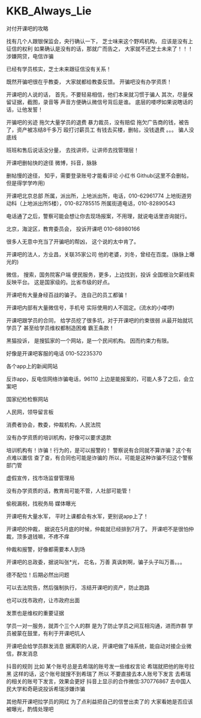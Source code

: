 # KKB_Always_Lie

对付开课吧的攻略

找有几个人跟银保监会，央行确认一下，
芝士味来这个野鸡机构，
应该是没有上征信的权利
如果确认是没有的话，那就广而告之，
大家就不还芝士未来了！！！
涉嫌网贷，电信诈骗

已经有学员核实，芝士未来跟征信没有关系！

既然开骗吧很在乎教委，
大家就都给教委反馈。
开骗吧没有办学资质！

开课吧的人说的话，
首先，不要轻易相信，他们本来就习惯于骗人
其次，尽量保留证据，截图，录音等
声音方便确认微信号背后是谁。
底层的喽啰如果说瞎话的话，让他发誓！

开骗吧的劣迹
拖欠大量学员的退费
暴力裁员，没有赔偿
拖欠广告商的钱，被告了，资产被冻结8千多万
殴打讨薪员工
有钱去买楼，删帖，没钱退费
。。。
骗人没底线

班班和售后说话没分量，
去找讲师，让讲师去找管理层！

开课吧删帖快的途径
微博，抖音，脉脉

删帖慢的途径，
知乎，需要登录账号才能看评论
小红书
Github(这里不会删帖，但是得学学咋用)

开课吧北京总部
所属，派出所，上地派出所，电话，010-62961774
上地街道劳动科（上地派出所5楼），010-82785515
所属街道电话，010-82890543

电话通了之后，警察可能会想让你去现场报案，不用理，就说电话里咨询就行。

北京，海淀区，教育委员会，
投诉开课吧
010-68980166

很多人无意中充当了开骗吧的帮凶，
这个说的太中肯了。

开课吧的法人，方业昌，关联35家公司
他的老婆，刘冬，曾经在百度。(脉脉上曝光的)

微信，
搜索，国务院客户端
便民服务，更多，上边找到，投诉
全国根治欠薪线索反映平台。
这是国家级的。比省市级的好点。

开课吧有大量身经百战的骗子。
连自己的员工都骗！

开课吧内部有大量微信号，手机号
实际使用的人不固定。(流水的小喽啰)

开课吧跟学员的合同，
给学员挖了很多坑，对于开课吧的约束很弱
从最开始就坑学员了
甚至给学员维权都制造困难
霸王条款！

黑猫投诉，
是搜狐家的一个网站，是一个民间机构。
因而约束力有限。

好像是开课吧客服的电话
010-52235370

各个app上的新闻网站

反诈app，反电信网络诈骗电话，96110
上边是能报案的，可能人多了之后，会立案吧

国家纪检检察网站

人民网，领导留言板

消费者协会，教委，仲裁机构，人民法院

没有办学资质的培训机构，好像可以要求退款

培训机构有！诈骗！行为的，是可以报警的！
警察说有合同就不算诈骗？这个有点难以置信
查了查，有合同也可能是诈骗的
所以，可能是这种诈骗不归这个警察部门管

虚假宣传，找市场监督管理局

没有办学资质的话，教育局可能不管，人社部可能管！

偷税漏税，找税务局
媒体曝光

开课吧有大量水军，
平时上课都会有水军，更别说app上了！

开课吧的仲裁，
据说在5月底的时候，仲裁就已经排到7月了。
开课吧不是很怕仲裁，顶多退钱嘛，不疼不痒

仲裁和报警，好像都需要本人到场

开课吧的总政委，据说叫张*光，
花名，万善
真讽刺啊，骗子头子叫万善。。。

德不配位！后期必然出问题

可以去法院告，然后强制执行，
冻结开课吧的资产，防止跑路

也可以找市政府，让市政府出面

发票也是维权的重要证据

学员一对一服务，就弄个三个人的群
是为了防止学员之间互相沟通，进而炸群
学员被蒙在鼓里，有利于开课吧坑人

开课吧会给学员群发消息
据离职的人说，开课吧做了啥系统，能自动对接企业微信，群发消息

抖音的规则
比如
某个账号总是去希瑞的账号发一些维权言论
希瑞就把他的账号拉黑
这样的话，这个账号就搜不到希瑞了
所以
不要直接去本人账号下发言
去希瑞的相关的账号下发言，效果会更好
抖音上显示的合作微信:370776867
去中国人民大学和奇葩说投诉希瑞涉嫌诈骗

其他帮开课吧拉学员的网红
为了点利益把自己的信誉出卖了的
大家看她是否应该被曝光，酌情处理吧
